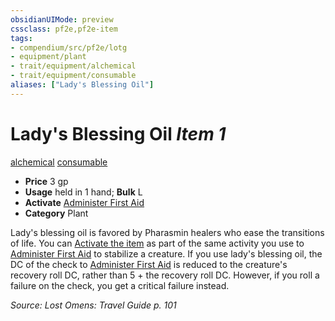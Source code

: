 ```yaml
---
obsidianUIMode: preview
cssclass: pf2e,pf2e-item
tags:
- compendium/src/pf2e/lotg
- equipment/plant
- trait/equipment/alchemical
- trait/equipment/consumable
aliases: ["Lady's Blessing Oil"]
---
```

# Lady's Blessing Oil *Item 1*  
[alchemical](alchemical.md)  [consumable](consumable.md)  

- **Price** 3 gp
- **Usage** held in 1 hand; **Bulk** L
- **Activate** [Administer First Aid](administer-first-aid.md)
- **Category** Plant

Lady's blessing oil is favored by Pharasmin healers who ease the transitions of life. You can [Activate the item](activate-an-item.md) as part of the same activity you use to [Administer First Aid](administer-first-aid.md) to stabilize a creature. If you use lady's blessing oil, the DC of the check to [Administer First Aid](administer-first-aid.md) is reduced to the creature's recovery roll DC, rather than 5 + the recovery roll DC. However, if you roll a failure on the check, you get a critical failure instead.

*Source: Lost Omens: Travel Guide p. 101*